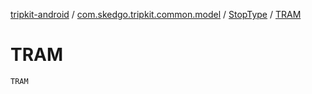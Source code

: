 [tripkit-android](../../index.md) / [com.skedgo.tripkit.common.model](../index.md) / [StopType](index.md) / [TRAM](./-t-r-a-m.md)

# TRAM

`TRAM`